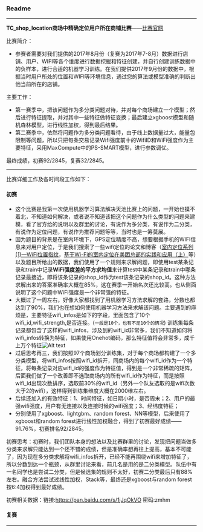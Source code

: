 ### Readme



----------

**TC_shop_location商场中精确定位用户所在商铺比赛**——[比赛官网](https://tianchi.aliyun.com/competition/introduction.htm?spm=5176.100150.711.5.16422009ClSUJf&raceId=231620)

比赛简介：
- 参赛者需要对我们提供的2017年8月份（复赛为2017年7-8月）数据进行店铺、用户、WIFI等各个维度进行数据挖掘和特征创建，并自行创建训练数据中的负样本，进行合适的机器学习训练。在我们提供2017年9月份的数据中，根据当时用户所处的位置和WIFI等环境信息，通过您的算法或模型准确的判断出他当前所在的店铺。

主要工作：
- 第一赛季中，把该问题作为多分类问题对待，并对每个商场建立一个模型；然后进行特征提取，并对其中一些特征做特征变换；最后建立xgboost模型和随机森林模型，进行线性加权，得到最后结果。
- 第二赛季中，依然将问题作为多分类问题看待，由于线上数据量过大，能量包限制等问题，所以只把每条交易记录Wifi强度前十的WifiID和WiFi强度作为主要特征，采用MaxCompute中的PS-SMART模型，进行参数调优。

最终成绩，初赛92/2845，复赛32/2845。


----------

比赛详细工作及各时间段工作如下：
#### 初赛
- 这个比赛是我第一次使用机器学习算法解决天池比赛上的问题，一开始也摸不着北，不知道如何解决，或者说不知道该把这个问题作为什么类型的问题来建模，看了官方给的说明以及群里的讨论，有说作为多分类，有说作为二分类，有说作为定位问题，有说作为推荐问题等等，当时也是一筹莫展。
- 因为题目的背景是在室内环境下，GPS定位精度不高，想要根据手机的WIFI信息来对用户定位，于是我们搜索了一些wifi定位的论文和博客（[室内定位系列(1)—WiFi位置指纹](http://www.cnblogs.com/rubbninja/p/6120964.html)，[基于Wi-Fi的室内定位在美团总部的实践和应用（上）](https://tech.meituan.com/mt-wifi-locate-practice-part1.html)等）以及题目所给出的数据，我们使用了一个规则来求解问题，即使用test某条记录和train中记录**WiFi强度差的平方求均值**来计算test中某条记录和train中哪条记录最接近，即将该条记录的shop_id作为test该条记录的shop_id。这种方法求解出来的答案准确率大概在85%，这在赛季一开始名次还比较高。也从侧面说明了这个问题中WiFi强度是一个非常强的特征。
- 大概过了一周左右，好像大家都找到了用机器学习方法求解的套路，分数也都达到了90%，我们也在想如何使用机器学习方法来求解该问题。主要遇到的麻烦是，主要特征wifi_infos是如下的字段，里面包含了10个wifi_id,wifi_strength,是否连接。(`一般是10个，也有不足10个的情况`) 训练集每条记录都包含了这样的wifi_infos，涉及到的wifi_id非常多，我们不知道如何将wifi_infos转换为特征，如果使用Onehot编码，那么特征值将会非常多，成千上万个特征![Alt text](./1519873917757.png)
- 过后思考再三，我们按照97个商场划分训练集，对于每个商场都构建了一个多分类模型，将wifi_infos按照wifi_id拆开，同商场内的每个wifi_id作为一个特征，将每条记录对应wifi_id的强度作为特征值，得到是一个非常稀疏的矩阵，后面我们做了一个改善即不选取商场内的所有wifi_id作为特征，而是按照wifi_id出现次数排序，选取前30%的wifi_id（另外一个队友选取的是wifi次数大于2的wifi），这样得到训练集维度大概在2000维左右。
- 后续还加入的有效特征：1、时间特征，如日期小时，是否周末；2、用户的最强wifi强度，用户有无连接以及连接时候的wifi强度；3、经纬度特征；
- 分别使用了xgboost、lightgbm、random forest、NN等模型，后来使用了xgboost和random forest进行线性加权融合，得到了初赛最好成绩——91.76%，初赛排名92/2845。

初赛思考：初赛时，我们团队本身的想法以及比赛群里的讨论，发现把问题当做多分类来求解只能达到一个还不错的成绩，但是准确率想再往上提高，基本不可能了，因为现在多分类求解将wifi_infos拆开，已经不能再围绕wifi来增加特征了，所以分数到达一个瓶颈，从群里讨论来看，前几名是用的是二分类模型。队伍中有一名同学也是尝试二分类，但是候选集的规则不太好，初赛二分类最后只有88%左右。融合方法尝试过线性加权，Stack等，最终还是xgboost与random forest按6:4加权得到最好成绩。

初赛相关数据：链接:https://pan.baidu.com/s/1jJqOkVO  密码:zmhm

#### 复赛


----------
